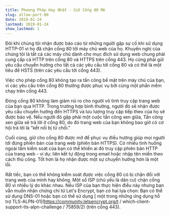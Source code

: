 ```yaml
---
title: Phương Pháp Hay Nhất - Giữ Cổng 80 Mở
slug: allow-port-80
date: 2019-01-24
lastmod: 2019-01-24
show_lastmod: 1
---
```



Đôi khi chúng tôi nhận được báo cáo từ những người gặp sự cố khi sử dụng HTTP-01 vì họ đã chặn cổng 80 tới máy chủ web của họ. Khuyến nghị của chúng tôi là tất cả các máy chủ dành cho mục đích sử dụng web chung phải cung cấp cả HTTP trên cổng 80 và HTTPS trên cổng 443. Họ cũng phải gửi yêu cầu chuyển hướng cho tất cả các yêu cầu tới cổng 80 và có thể là một tiêu đề HSTS (trên các yêu cầu tới cổng 443).

Việc cho phép cổng 80 không tạo ra tấn công bề mặt trên máy chủ của bạn, vì các yêu cầu trên cổng 80 thường được phục vụ bởi cùng một phần mềm chạy trên cổng 443.

Đóng cổng 80 không làm giảm rủi ro cho người vô tình truy cập trang web của bạn qua HTTP. Trong trường hợp bình thường, người đó sẽ nhận được yêu cầu chuyển hướng đến HTTPS và lưu lượng truy cập tiếp theo của họ sẽ được bảo vệ. Nếu người đó gặp phải một cuộc tấn công xen giữa, Tấn công xen giữa sẽ trả lời ở cổng 80, do đó trang web của bạn không bao giờ có cơ hội trả lời là "kết nối bị từ chối."

Cuối cùng, giữ cho cổng 80 được mở để phục vụ điều hướng giúp mọi người tới đúng phiên bản của trang web (phiên bản HTTPS). Có nhiều tình huống ngoài tầm kiểm soát của bạn có thể khiến ai đó truy cập phiên bản HTTP của trang web - ví dụ: liên kết tự động trong email hoặc nhập tên miền theo cách thủ công. Tốt hơn là họ nhận được một sự chuyển hướng hơn là một lỗi.

Rất tiếc, bạn có thể không kiểm soát được việc cổng 80 có bị chặn đối với trang web của mình hay không. Một số ISP (chủ yếu là dân cư) chặn cổng 80 vì nhiều lý do khác nhau. Nếu ISP của bạn thực hiện điều này nhưng bạn vẫn muốn nhận chứng chỉ từ Let's Encrypt, bạn có hai lựa chọn: Bạn có thể sử dụng DNS-01 hoặc bạn có thể sử dụng [ một trong những ứng dụng hỗ trợ TLS-ALPN-01](https://community.letsencrypt.org/t / which-client-support-tls-alpn-challenge / 75859/2) (trên cổng 443).
